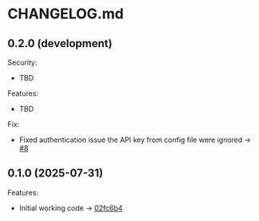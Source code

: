 # CHANGELOG.md

## 0.2.0 (development)

Security:
  - TBD

Features:
  - TBD

Fix:
  - Fixed authentication issue the API key from config file were ignored -> [#8](https://github.com/brianbirrell/ai-cli/issues/8)

## 0.1.0 (2025-07-31)

Features:
  - Initial working code -> [02fc6b4](https://github.com/brianbirrell/ai-cli/commit/02fc6b4115a04db74973ba972fb06d0e61ae9161)